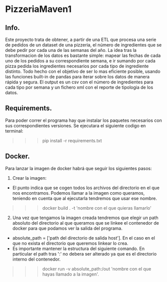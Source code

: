 # PizzeriaMaven1
## Info.
Este proyecto trata de obtener, a partir de una ETL que procesa una serie de pedidos de un dataset de una pizzeria, el número de ingredientes que se debe pedir por cada una de las semanas del año. La idea tras la transformacion de los datos es bastante simple: mapear las fechas de cada uno de los pedidos a su correspondiente semana, e ir sumando por cada pizza pedida los ingredientes necesarios por cada tipo de ingrediente distinto. Todo hecho con el objetivo de ser lo mas eficiente posible, usando las funciones built-in de pandas para iterar sobre los datos de manera rápida y segura. El output es un csv con el número de ingredientes para cada tipo por semana y un fichero xml con el reporte de tipologia de los datos.
## Requirements.
Para poder correr el programa hay que instalar los paquetes necesarios con sus correspondientes versiones. Se ejecutara el siguiente codigo en terminal:

>>>pip install -r requirements.txt

## Docker.
Para lanzar la imagen de docker habrá que seguir los siguientes pasos:

1. Crear la imagen:
- El punto indica que se cogen todos los archivos del directorio en el que nos encontramos. Podemos llamar a la imagen como queramos, teniendo en cuenta que al ejecutarla tendremos que usar ese nombre.
>>>docker build . -t 'nombre con el que quieras llamarlo'

2. Una vez que tengamos la imagen creada tendremos que elegir un path absoluto del directorio al que queramos que se linkee el contenedor de docker para que podamos ver la salida del programa.
- absolute_path = ['path del directorio de salida host']. En el caso en el que no exista el directorio que queremos linkear lo crea.
- Es importante mantener la estructura del siguiente comando. En particular el path tras ':' no debera ser alterado ya que es el directorio interno del contenedor.
>>>docker run -v absolute_path:/out 'nombre con el que hayas llamado a la imagen'.
